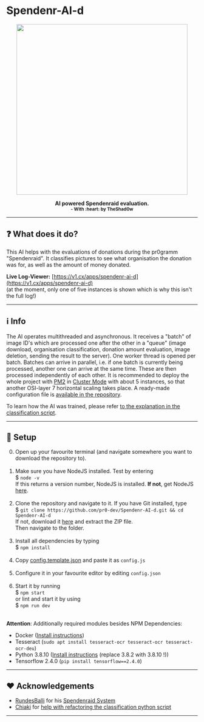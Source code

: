 # Spendenr-AI-d

<p align="center"><img height="450" width="auto" src="https://i.ibb.co/JpBCvDX/photo-2022-03-25-20-27-44.jpg" /></p>
<p align="center"><b>AI powered Spendenraid evaluation. <br><sub>- With :heart: by TheShad0w</sub></b></p>
<hr>

## :question: What does it do?

This AI helps with the evaluations of donations during the pr0gramm "Spendenraid". It classifies pictures to see what organisation the donation was for, as well as the amount of money donated.

**Live Log-Viewer:** [https://v1.cx/apps/spendenr-ai-d](https://v1.cx/apps/spendenr-ai-d) <br>
(at the moment, only one of five instances is shown which is why this isn't the full log!)

<hr>

## :information_source: Info

The AI operates multithreaded and asynchronous. It receives a "batch" of image ID's which are processed one after the other in a "queue" (image download, organisation classification, donation amount evaluation, image deletion, sending the result to the server). One worker thread is opened per batch. Batches can arrive in parallel, i.e. if one batch is currently being processed, another one can arrive at the same time. These are then processed independently of each other. It is recommended to deploy the whole project with [PM2](https://pm2.io/) in [Cluster Mode](https://pm2.keymetrics.io/docs/usage/cluster-mode/) with about 5 instances, so that another OSI-layer 7 horizontal scaling takes place. A ready-made configuration file is [available in the repository]((https://github.com/pr0-dev/Spendenr-AI-d/blob/master/pm2-service.config.json)).

To learn how the AI was trained, please refer [to the explanation in the classification script](https://github.com/pr0-dev/Spendenr-AI-d/blob/master/model/tag.py#L18-L27).

<hr>

## :wrench: Setup

0. Open up your favourite terminal (and navigate somewhere you want to download the repository to). <br><br>
1. Make sure you have NodeJS installed. Test by  entering <br>
$ `node -v` <br>
If this returns a version number, NodeJS is installed. **If not**, get NodeJS <a href="https://nodejs.org/en/download/package-manager/">here</a>. <br><br>
2. Clone the repository and navigate to it. If you have Git installed, type <br>
$ `git clone https://github.com/pr0-dev/Spendenr-AI-d.git && cd Spendenr-AI-d` <br>
If not, download it <a href="https://github.com/pr0-dev/Spendenr-AI-d/archive/master.zip">here</a> and extract the ZIP file.<br>
Then navigate to the folder.<br><br>
3. Install all dependencies by typing <br>
$ `npm install`<br><br>
4. Copy [config.template.json](https://github.com/pr0-dev/Spendenr-AI-d/blob/master/config.template.json) and paste it as `config.js` <br><br>
5. Configure it in your favourite editor by editing `config.json`<br><br>
6. Start it by running <br>
$ `npm start` <br>
or lint and start it by using <br>
$ `npm run dev` <br><br>

**Attention**: Additionally required modules besides NPM Dependencies: 
- Docker ([Install instructions](https://docs.docker.com/engine/install/debian/#install-using-the-repository))
- Tesseract (`sudo apt install tesseract-ocr tesseract-ocr tesseract-ocr-deu`)
- Python 3.8.10 ([Install instructions](https://stackoverflow.com/a/62831268/7575111) (replace 3.8.2 with 3.8.10 !))
- Tensorflow 2.4.0 (`pip install tensorflow==2.4.0`)

<hr>

## :heart: Acknowledgements

- [RundesBalli](https://github.com/RundesBalli) for his [Spendenraid System](https://github.com/RundesBalli/pr0gramm-Spendenraid)
- [Chiaki](https://pr0gramm.com/user/Chiaki) for [help with refactoring the classification python script](https://github.com/pr0-dev/Spendenr-AI-d/blob/master/model/tag.py)

<hr>
